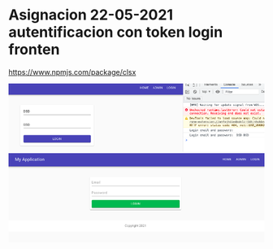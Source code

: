 # Asignacion 22-05-2021 autentificacion con token login fronten

https://www.npmjs.com/package/clsx

![Alt text](img1.png)
![Alt text](img2.png)
